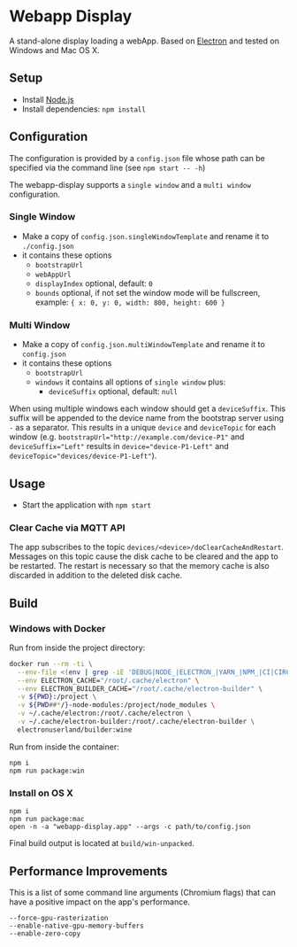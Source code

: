 # Webapp Display

A stand-alone display loading a webApp. Based on [Electron](http://electron.atom.io/) and tested on Windows and Mac OS X.

## Setup

- Install [Node.js](http://nodejs.org)
- Install dependencies: `npm install`

## Configuration

The configuration is provided by a `config.json` file whose path can be specified via the command line (see `npm start -- -h`)

The webapp-display supports a `single window` and a `multi window` configuration.

### Single Window

- Make a copy of `config.json.singleWindowTemplate` and rename it to `./config.json`
- it contains these options
  - `bootstrapUrl`
  - `webAppUrl`
  - `displayIndex` optional, default: `0`
  - `bounds` optional, if not set the window mode will be fullscreen, example: `{ x: 0, y: 0, width: 800, height: 600 }`

### Multi Window

- Make a copy of `config.json.multiWindowTemplate` and rename it to `config.json`
- it contains these options
  - `bootstrapUrl`
  - `windows` it contains all options of `single window` plus:
    - `deviceSuffix` optional, default: `null`

When using multiple windows each window should get a `deviceSuffix`. This suffix will be appended to the device name from the bootstrap server using `-` as a separator. This results in a unique `device` and `deviceTopic` for each window (e.g. `bootstrapUrl="http://example.com/device-P1"` and `deviceSuffix="Left"` results in `device="device-P1-Left"` and `deviceTopic="devices/device-P1-Left"`).

## Usage

- Start the application with `npm start`

### Clear Cache via MQTT API

The app subscribes to the topic `devices/<device>/doClearCacheAndRestart`. Messages on this topic cause the disk cache to be cleared and the app to be restarted. The restart is necessary so that the memory cache is also discarded in addition to the deleted disk cache.

## Build

### Windows with Docker

Run from inside the project directory:

```bash
docker run --rm -ti \
  --env-file <(env | grep -iE 'DEBUG|NODE_|ELECTRON_|YARN_|NPM_|CI|CIRCLE|TRAVIS_TAG|TRAVIS|TRAVIS_REPO_|TRAVIS_BUILD_|TRAVIS_BRANCH|TRAVIS_PULL_REQUEST_|APPVEYOR_|CSC_|GH_|GITHUB_|BT_|AWS_|STRIP|BUILD_') \
  --env ELECTRON_CACHE="/root/.cache/electron" \
  --env ELECTRON_BUILDER_CACHE="/root/.cache/electron-builder" \
  -v ${PWD}:/project \
  -v ${PWD##*/}-node-modules:/project/node_modules \
  -v ~/.cache/electron:/root/.cache/electron \
  -v ~/.cache/electron-builder:/root/.cache/electron-builder \
  electronuserland/builder:wine
```

Run from inside the container:

```
npm i
npm run package:win
```

### Install on OS X

```
npm i
npm run package:mac
open -n -a "webapp-display.app" --args -c path/to/config.json
```

Final build output is located at `build/win-unpacked`.

## Performance Improvements

This is a list of some command line arguments (Chromium flags) that can have a positive impact on the app's performance.

```
--force-gpu-rasterization
--enable-native-gpu-memory-buffers
--enable-zero-copy
```
